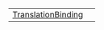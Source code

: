 |                                                                                   |     |
| --------------------------------------------------------------------------------- | --- |
| [TranslationBinding](/i18n/t/interface/translation-binding/translationbinding.md) |     |